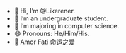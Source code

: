- 👋 Hi, I’m @Likerener.
- 👀 I’m an undergraduate student.
- 🌱 I’m majoring in computer science.
- 😄 Pronouns: He/Him/His.
- 🌈 Amor Fati 命运之爱

<!---
Likerener/Likerener is a ✨ special ✨ repository because its `README.md` (this file) appears on your GitHub profile.
You can click the Preview link to take a look at your changes.
--->
